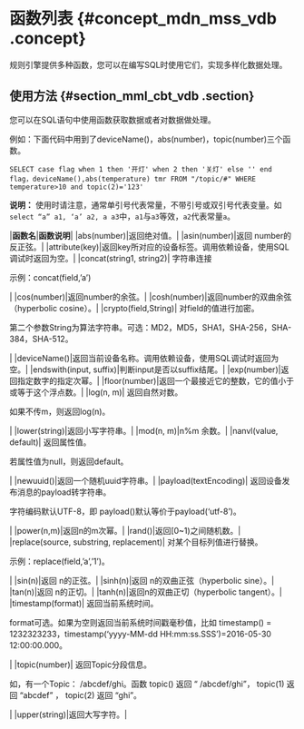 # 函数列表 {#concept_mdn_mss_vdb .concept}

规则引擎提供多种函数，您可以在编写SQL时使用它们，实现多样化数据处理。

## 使用方法 {#section_mml_cbt_vdb .section}

您可以在SQL语句中使用函数获取数据或者对数据做处理。

例如：下面代码中用到了deviceName\(\)，abs\(number\)，topic\(number\)三个函数。

```
SELECT case flag when 1 then '开灯' when 2 then '关灯' else '' end flag，deviceName(),abs(temperature) tmr FROM "/topic/#" WHERE temperature>10 and topic(2)='123'
```

**说明：** 使用时请注意，通常单引号代表常量，不带引号或双引号代表变量。如`select “a” a1, ‘a’ a2, a a3`中，`a1`与`a3`等效，`a2`代表常量`a`。

|**函数名**|**函数说明**|
|abs\(number\)|返回绝对值。|
|asin\(number\)|返回 number的反正弦。|
|attribute\(key\)|返回key所对应的设备标签。调用依赖设备，使用SQL调试时返回为空。|
|concat\(string1, string2\)| 字符串连接

 示例：concat\(field,’a’\)

 |
|cos\(number\)|返回number的余弦。|
|cosh\(number\)|返回number的双曲余弦（hyperbolic cosine）。|
|crypto\(field,String\)| 对field的值进行加密。

 第二个参数String为算法字符串。可选：MD2，MD5，SHA1，SHA-256，SHA-384，SHA-512。

 |
|deviceName\(\)|返回当前设备名称。调用依赖设备，使用SQL调试时返回为空。|
|endswith\(input, suffix\)|判断input是否以suffix结尾。|
|exp\(number\)|返回指定数字的指定次幂。|
|floor\(number\)|返回一个最接近它的整数，它的值小于或等于这个浮点数。|
|log\(n, m\)| 返回自然对数。

 如果不传m，则返回log\(n\)。

 |
|lower\(string\)|返回小写字符串。|
|mod\(n, m\)|n%m 余数。|
|nanvl\(value, default\)| 返回属性值。

 若属性值为null，则返回default。

 |
|newuuid\(\)|返回一个随机uuid字符串。|
|payload\(textEncoding\)| 返回设备发布消息的payload转字符串。

 字符编码默认UTF-8，即 payload\(\)默认等价于payload\(‘utf-8’\)。

 |
|power\(n,m\)|返回n的m次幂。|
|rand\(\)|返回\[0~1\)之间随机数。|
|replace\(source, substring, replacement\)| 对某个目标列值进行替换。

 示例：replace\(field,’a’,’1’\)。

 |
|sin\(n\)|返回 n的正弦。|
|sinh\(n\)|返回 n的双曲正弦（hyperbolic sine）。|
|tan\(n\)|返回 n的正切。|
|tanh\(n\)|返回n的双曲正切（hyperbolic tangent）。|
|timestamp\(format\)| 返回当前系统时间。

 format可选。如果为空则返回当前系统时间戳毫秒值，比如 timestamp\(\) = 1232323233，timestamp\(‘yyyy-MM-dd HH:mm:ss.SSS’\)=2016-05-30 12:00:00.000。

 |
|topic\(number\)| 返回Topic分段信息。

 如，有一个Topic： /abcdef/ghi。函数 topic\(\) 返回 “ /abcdef/ghi”， topic\(1\) 返回 “abcdef” ， topic\(2\) 返回 “ghi”。

 |
|upper\(string\)|返回大写字符。|

